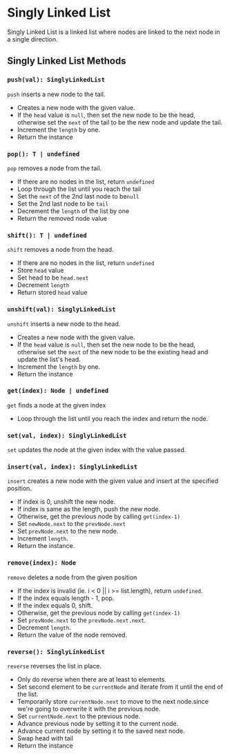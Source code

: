 # Singly Linked List

Singly Linked List is a linked list where nodes are linked to the next node in a single direction.

## Singly Linked List Methods

### `push(val): SinglyLinkedList`

`push` inserts a new node to the tail.

- Creates a new node with the given value.
- If the `head` value is `null`, then set the new node to be the head, otherwise set the `next` of the tail to be the new node and update the tail.
- Increment the `length` by one.
- Return the instance

### `pop(): T | undefined`

`pop` removes a node from the tail.

- If there are no nodes in the list, return `undefined`
- Loop through the list until you reach the tail
- Set the `next` of the 2nd last node to be`null`
- Set the 2nd last node to be `tail`
- Decrement the `length` of the list by one
- Return the removed node value

### `shift(): T | undefined`

`shift` removes a node from the head.

- If there are no nodes in the list, return `undefined`
- Store `head` value
- Set head to be `head.next`
- Decrement `length`
- Return stored `head` value

### `unshift(val): SinglyLinkedList`

`unshift` inserts a new node to the head.

- Creates a new node with the given value.
- If the `head` value is `null`, then set the new node to be the head, otherwise set the `next` of the new node to be the existing head and update the list's head.
- Increment the `length` by one.
- Return the instance

### `get(index): Node | undefined`

`get` finds a node at the given index

- Loop through the list until you reach the index and return the node.

### `set(val, index): SinglyLinkedList`

`set` updates the node at the given index with the value passed.

### `insert(val, index): SinglyLinkedList`

`insert` creates a new node with the given value and insert at the specified position.

- If index is 0, unshift the new node.
- If index is same as the length, push the new node.
- Otherwise, get the previous node by calling `get(index-1)`
- Set `newNode.next` to the `prevNode.next`
- Set `prevNode.next` to the new node.
- Increment `length`.
- Return the instance.

### `remove(index): Node`

`remove` deletes a node from the given position

- If the index is invalid (ie. i < 0 || i >= list.length), return `undefined`.
- If the index equals length - 1, pop.
- If the index equals 0, shift.
- Otherwise, get the previous node by calling `get(index-1)`
- Set `prevNode.next` to the `prevNode.next.next`.
- Decrement `length`.
- Return the value of the node removed.

### `reverse(): SinglyLinkedList`

`reverse` reverses the list in place.

- Only do reverse when there are at least to elements.
- Set second element to be `currentNode` and iterate from it until the end of the list.
- Temporarily store `currentNode.next` to move to the next node.since we're going to overwrite it with the previous node.
- Set `currentNode.next` to the previous node.
- Advance previous node by setting it to the current node.
- Advance current node by setting it to the saved next node.
- Swap head with tail
- Return the instance
